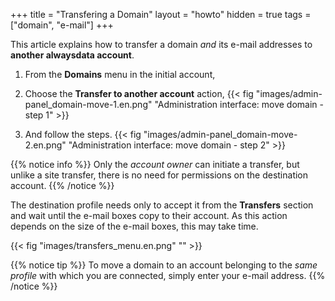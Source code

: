 +++
title = "Transfering a Domain"
layout = "howto"
hidden = true
tags = ["domain", "e-mail"]
+++

This article explains how to transfer a domain *and* its e-mail addresses to **another alwaysdata account**.

1.  From the **Domains** menu in the initial account,

2.  Choose the **Transfer to another account** action,
    {{< fig "images/admin-panel_domain-move-1.en.png" "Administration interface: move domain - step 1" >}}

3.  And follow the steps.
    {{< fig "images/admin-panel_domain-move-2.en.png" "Administration interface: move domain - step 2" >}}

{{% notice info %}}
Only the *account owner* can initiate a transfer, but unlike a site transfer, there is no need for permissions on the destination account.
{{% /notice %}}

The destination profile needs only to accept it from the **Transfers** section and wait until the e-mail boxes copy to their account. As this action depends on the size of the e-mail boxes, this may take time.

{{< fig "images/transfers_menu.en.png" "" >}}

{{% notice tip %}}
To move a domain to an account belonging to the *same profile* with which you are connected, simply enter your e-mail address.
{{% /notice %}}
